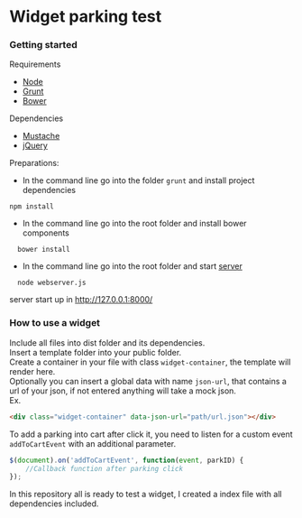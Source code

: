 # Widget parking test

### Getting started

Requirements
  - [Node]
  - [Grunt]
  - [Bower]

  Dependencies
  - [Mustache]
  - [jQuery]

Preparations:
  - In the command line go into the folder `grunt` and install project dependencies
```
npm install
```
  - In the command line go into the root folder and install bower components
```
  bower install
```
  - In the command line go into the root folder and start [server]
```
  node webserver.js
```
  server start up in http://127.0.0.1:8000/


### How to use a widget

Include all files into dist folder and its dependencies.<br>
Insert a template folder into your public folder.<br>
Create a container in your file with class `widget-container`, the template will render here.<br>
Optionally you can insert a global data with name `json-url`, that contains a url of your json, if not entered anything will take a mock json.<br>
Ex.<br>

```html
<div class="widget-container" data-json-url="path/url.json"></div>
```
To add a parking into cart after click it, you need to listen for a custom event `addToCartEvent` with an additional parameter.
```javascript
$(document).on('addToCartEvent', function(event, parkID) {
    //Callback function after parking click
});
```


In this repository all is ready to test a widget, I created a index file with all dependencies included.




   [Bower]: <https://bower.io/>
   [Grunt]: <http://gruntjs.com/getting-started/>
   [Node]: <https://nodejs.org/en//>
   [Mustache]: <https://github.com/janl/mustache.js/>
   [jQuery]: <https://jquery.com//>
   [server]: <https://gist.github.com/marcomontalbano/2851d00d96e592f03a8a34f8de073bd4/>
